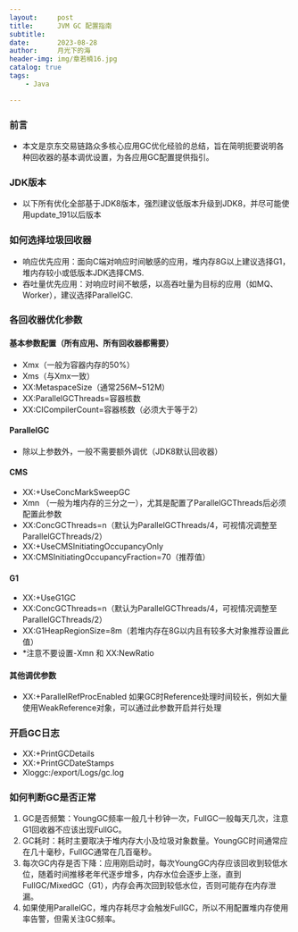 ```yaml
---
layout:     post
title:      JVM GC 配置指南
subtitle:   
date:       2023-08-28
author:     月光下的海
header-img: img/章若楠16.jpg
catalog: true
tags:
    - Java

---
```


###  前言

- 本文是京东交易链路众多核心应用GC优化经验的总结，旨在简明扼要说明各种回收器的基本调优设置，为各应用GC配置提供指引。

  
### JDK版本

- 以下所有优化全部基于JDK8版本，强烈建议低版本升级到JDK8，并尽可能使用update_191以后版本



### **如何选择垃圾回收器**

- 响应优先应用：面向C端对响应时间敏感的应用，堆内存8G以上建议选择G1，堆内存较小或低版本JDK选择CMS.
- 吞吐量优先应用：对响应时间不敏感，以高吞吐量为目标的应用（如MQ、Worker），建议选择ParallelGC.



### **各回收器优化参数**





#### **基本参数配置（所有应用、所有回收器都需要）**

- Xmx（一般为容器内存的50%）
- Xms（与Xmx一致）
- XX:MetaspaceSize（通常256M~512M）
- XX:ParallelGCThreads=容器核数
- XX:CICompilerCount=容器核数（必须大于等于2）





#### **ParallelGC**

- 除以上参数外，一般不需要额外调优（JDK8默认回收器）





#### **CMS**

- XX:+UseConcMarkSweepGC
- Xmn （一般为堆内存的三分之一），尤其是配置了ParallelGCThreads后必须配置此参数
- XX:ConcGCThreads=n（默认为ParallelGCThreads/4，可视情况调整至ParallelGCThreads/2）
- XX:+UseCMSInitiatingOccupancyOnly
- XX:CMSInitiatingOccupancyFraction=70（推荐值）



#### **G1**

- XX:+UseG1GC
- XX:ConcGCThreads=n（默认为ParallelGCThreads/4，可视情况调整至ParallelGCThreads/2）
- XX:G1HeapRegionSize=8m（若堆内存在8G以内且有较多大对象推荐设置此值）
- *注意不要设置-Xmn 和 XX:NewRatio





#### **其他调优参数**

- XX:+ParallelRefProcEnabled 如果GC时Reference处理时间较长，例如大量使用WeakReference对象，可以通过此参数开启并行处理



### **开启GC日志**

- XX:+PrintGCDetails
- XX:+PrintGCDateStamps
- Xloggc:/export/Logs/gc.log





### **如何判断GC是否正常**



1. GC是否频繁：YoungGC频率一般几十秒钟一次，FullGC一般每天几次，注意G1回收器不应该出现FullGC。
2. GC耗时：耗时主要取决于堆内存大小及垃圾对象数量。YoungGC时间通常应在几十毫秒，FullGC通常在几百毫秒。
3. 每次GC内存是否下降：应用刚启动时，每次YoungGC内存应该回收到较低水位，随着时间推移老年代逐步增多，内存水位会逐步上涨，直到FullGC/MixedGC（G1），内存会再次回到较低水位，否则可能存在内存泄漏。
4. 如果使用ParallelGC，堆内存耗尽才会触发FullGC，所以不用配置堆内存使用率告警，但需关注GC频率。

